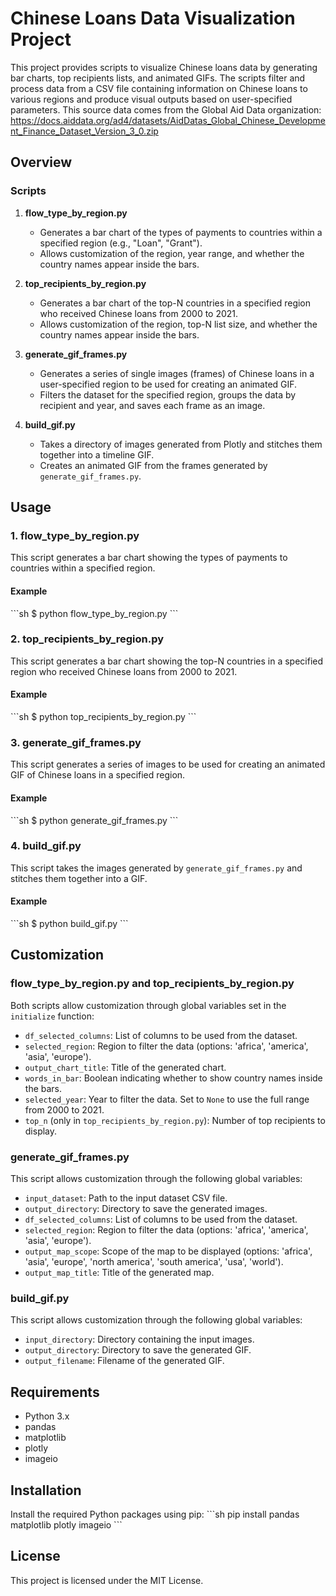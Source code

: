 
# Chinese Loans Data Visualization Project

This project provides scripts to visualize Chinese loans data by generating bar charts, top recipients lists, and animated GIFs. The scripts filter and process data from a CSV file containing information on Chinese loans to various regions and produce visual outputs based on user-specified parameters. This source data comes from the Global Aid Data organization:
https://docs.aiddata.org/ad4/datasets/AidDatas_Global_Chinese_Development_Finance_Dataset_Version_3_0.zip

## Overview

### Scripts

1. **flow_type_by_region.py**
   - Generates a bar chart of the types of payments to countries within a specified region (e.g., "Loan", "Grant").
   - Allows customization of the region, year range, and whether the country names appear inside the bars.

2. **top_recipients_by_region.py**
   - Generates a bar chart of the top-N countries in a specified region who received Chinese loans from 2000 to 2021.
   - Allows customization of the region, top-N list size, and whether the country names appear inside the bars.

3. **generate_gif_frames.py**
   - Generates a series of single images (frames) of Chinese loans in a user-specified region to be used for creating an animated GIF.
   - Filters the dataset for the specified region, groups the data by recipient and year, and saves each frame as an image.

4. **build_gif.py**
   - Takes a directory of images generated from Plotly and stitches them together into a timeline GIF.
   - Creates an animated GIF from the frames generated by `generate_gif_frames.py`.

## Usage

### 1. flow_type_by_region.py

This script generates a bar chart showing the types of payments to countries within a specified region.

#### Example
\`\`\`sh
$ python flow_type_by_region.py
\`\`\`

### 2. top_recipients_by_region.py

This script generates a bar chart showing the top-N countries in a specified region who received Chinese loans from 2000 to 2021.

#### Example
\`\`\`sh
$ python top_recipients_by_region.py
\`\`\`

### 3. generate_gif_frames.py

This script generates a series of images to be used for creating an animated GIF of Chinese loans in a specified region.

#### Example
\`\`\`sh
$ python generate_gif_frames.py
\`\`\`

### 4. build_gif.py

This script takes the images generated by `generate_gif_frames.py` and stitches them together into a GIF.

#### Example
\`\`\`sh
$ python build_gif.py
\`\`\`

## Customization

### flow_type_by_region.py and top_recipients_by_region.py

Both scripts allow customization through global variables set in the `initialize` function:
- `df_selected_columns`: List of columns to be used from the dataset.
- `selected_region`: Region to filter the data (options: 'africa', 'america', 'asia', 'europe').
- `output_chart_title`: Title of the generated chart.
- `words_in_bar`: Boolean indicating whether to show country names inside the bars.
- `selected_year`: Year to filter the data. Set to `None` to use the full range from 2000 to 2021.
- `top_n` (only in `top_recipients_by_region.py`): Number of top recipients to display.

### generate_gif_frames.py

This script allows customization through the following global variables:
- `input_dataset`: Path to the input dataset CSV file.
- `output_directory`: Directory to save the generated images.
- `df_selected_columns`: List of columns to be used from the dataset.
- `selected_region`: Region to filter the data (options: 'africa', 'america', 'asia', 'europe').
- `output_map_scope`: Scope of the map to be displayed (options: 'africa', 'asia', 'europe', 'north america', 'south america', 'usa', 'world').
- `output_map_title`: Title of the generated map.

### build_gif.py

This script allows customization through the following global variables:
- `input_directory`: Directory containing the input images.
- `output_directory`: Directory to save the generated GIF.
- `output_filename`: Filename of the generated GIF.

## Requirements

- Python 3.x
- pandas
- matplotlib
- plotly
- imageio

## Installation

Install the required Python packages using pip:
\`\`\`sh
pip install pandas matplotlib plotly imageio
\`\`\`

## License

This project is licensed under the MIT License.
